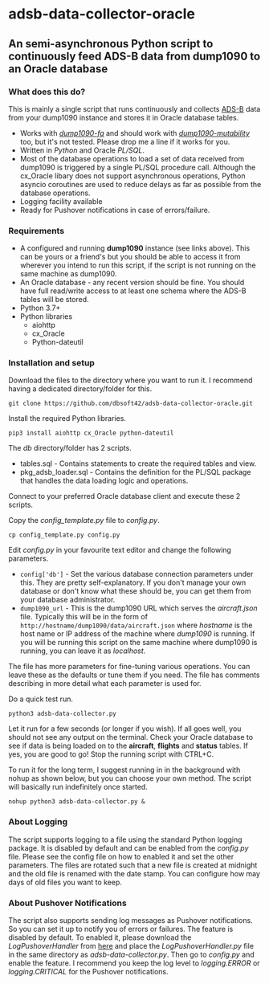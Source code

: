 adsb-data-collector-oracle
======
## An semi-asynchronous Python script to continuously feed ADS-B data from dump1090 to an Oracle database

### What does this do?
This is mainly a single script that runs continuously and collects [ADS-B](https://en.wikipedia.org/wiki/Automatic_Dependent_Surveillance%E2%80%93Broadcast "What is ADS-B?") data from your dump1090 instance and stores it in Oracle database tables.

* Works with *[dump1090-fa](https://github.com/adsbxchange/dump1090-fa)* and should work with *[dump1090-mutability](https://github.com/adsbxchange/dump1090-mutability)* too, but it's not tested. Please drop me a line if it works for you.
* Written in *Python* and Oracle *PL/SQL*.
* Most of the database operations to load a set of data received from dump1090 is triggered by a single PL/SQL procedure call. Although the cx_Oracle libary does not support asynchronous operations, Python asyncio coroutines are used to reduce delays as far as possible from the database operations.
* Logging facility available
* Ready for Pushover notifications in case of errors/failure.

### Requirements
* A configured and running **dump1090** instance (see links above). This can be yours or a friend's but you should be able to access it from wherever you intend to run this script, if the script is not running on the same machine as dump1090.
* An Oracle database - any recent version should be fine. You should have full read/write access to at least one schema where the ADS-B tables will be stored.
* Python 3.7+
* Python libraries
  * aiohttp
  * cx_Oracle
  * Python-dateutil

### Installation and setup
Download the files to the directory where you want to run it. I recommend having a dedicated directory/folder for this.
```
git clone https://github.com/dbsoft42/adsb-data-collector-oracle.git
```
Install the required Python libraries.
```
pip3 install aiohttp cx_Oracle python-dateutil
```
The *db* directory/folder has 2 scripts.
  * tables.sql - Contains statements to create the required tables and view.
  * pkg_adsb_loader.sql - Contains the definition for the PL/SQL package that handles the data loading logic and operations.

Connect to your preferred Oracle database client and execute these 2 scripts.

Copy the *config_template.py* file to *config.py*.
```
cp config_template.py config.py
```
Edit *config.py* in your favourite text editor and change the following parameters.
* `config['db']` - Set the various database connection parameters under this. They are pretty self-explanatory. If you don't manage your own database or don't know what these should be, you can get them from your database administrator.
* `dump1090_url` - This is the dump1090 URL which serves the *aircraft.json* file. Typically this will be in the form of `http://hostname/dump1090/data/aircraft.json` where *hostname* is the host name or IP address of the machine where *dump1090* is running. If you will be running this script on the same machine where dump1090 is running, you can leave it as *localhost*.

The file has more parameters for fine-tuning various operations. You can leave these as the defaults or tune them if you need. The file has comments describing in more detail what each parameter is used for.

Do a quick test run.
```
python3 adsb-data-collector.py
```
Let it run for a few seconds (or longer if you wish). If all goes well, you should not see any output on the terminal. Check your Oracle database to see if data is being loaded on to the **aircraft**, **flights** and **status** tables. If yes, you are good to go! Stop the running script with CTRL+C.

To run it for the long term, I suggest running in in the background with nohup as shown below, but you can choose your own method. The script will basically run indefinitely once started.
```
nohup python3 adsb-data-collector.py &
```

### About Logging
The script supports logging to a file using the standard Python logging package. It is disabled by default and can be enabled from the *config.py* file. Please see the config file on how to enabled it and set the other parameters. The files are rotated such that a new file is created at midnight and the old file is renamed with the date stamp. You can configure how may days of old files you want to keep.

### About Pushover Notifications
The script also supports sending log messages as Pushover notifications. So you can set it up to notify you of errors or failures. The feature is disabled by default. To enabled it, please download the *LogPushoverHandler* from [here](https://github.com/dbsoft42/LogPushoverHandler) and place the *LogPushoverHandler.py* file in the same directory as *adsb-data-collector.py*. Then go to *config.py* and enable the feature. I recommend you keep the log level to *logging.ERROR* or *logging.CRITICAL* for the Pushover notifications.
